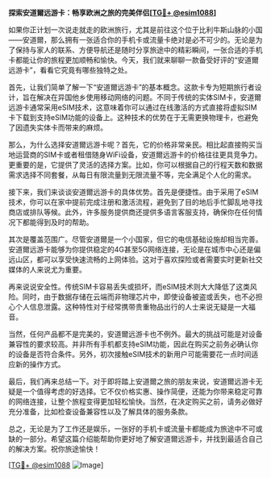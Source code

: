 **探索安道爾远游卡：畅享欧洲之旅的完美伴侣[[TG💪+ @esim1088](https://t.me/s/esim1088)]**

如果你正计划一次说走就走的欧洲旅行，尤其是前往这个位于比利牛斯山脉的小国——安道爾，那么拥有一张适合你的手机卡或流量卡绝对是必不可少的。无论是为了保持与家人的联系、方便导航还是随时分享旅途中的精彩瞬间，一张合适的手机卡都能让你的旅程更加顺畅和愉快。今天，我们就来聊聊一款备受好评的“安道爾远游卡”，看看它究竟有哪些独特之处。

首先，让我们简单了解一下“安道爾远游卡”的基本概念。这款卡专为短期旅行者设计，旨在解决在异国他乡使用移动网络的问题。不同于传统的实体SIM卡，安道爾远游卡通常采用eSIM技术，这意味着你可以通过在线激活的方式直接将虚拟SIM卡下载到支持eSIM功能的设备上。这种技术的优势在于无需更换物理卡，也避免了因遗失实体卡而带来的麻烦。

那么，为什么选择安道爾远游卡呢？首先，它的价格非常亲民。相比起直接购买当地运营商的SIM卡或者租借随身WiFi设备，安道爾远游卡的价格往往更具竞争力。更重要的是，它提供了灵活的选择方案。比如，你可以根据自己的行程天数和数据需求选择不同套餐，从每日有限流量到无限流量不等，完全满足个人化的需求。

接下来，我们来谈谈安道爾远游卡的具体优势。首先是便捷性。由于采用了eSIM技术，你可以在家中提前完成注册和激活流程，避免到了目的地后手忙脚乱地寻找商店或排队等候。此外，许多服务提供商还提供多语言客服支持，确保你在任何情况下都能得到及时的帮助。

其次是覆盖范围广。尽管安道爾是一个小国家，但它的电信基础设施却相当完善。安道爾远游卡能够为你提供稳定的4G甚至5G网络连接，无论是在城市中心还是偏远山区，都可以享受快速流畅的上网体验。这对于喜欢探险或者需要实时更新社交媒体的人来说尤为重要。

再来说说安全性。传统SIM卡容易丢失或损坏，而eSIM技术则大大降低了这类风险。同时，由于数据存储在云端而非物理芯片中，即使设备被盗或丢失，也不必担心个人信息泄露。这种特性对于经常携带贵重物品出行的人士来说无疑是一大福音。

当然，任何产品都不是完美的，安道爾远游卡也不例外。最大的挑战可能是对设备兼容性的要求较高。并非所有手机都支持eSIM功能，因此在购买之前务必确认你的设备是否符合条件。另外，初次接触eSIM技术的新用户可能需要花一点时间适应新的操作方式。

最后，我们再来总结一下。对于即将踏上安道爾之旅的朋友来说，安道爾远游卡无疑是一个值得考虑的好选择。它不仅价格实惠、操作简便，还能为你带来稳定可靠的网络连接，让整个旅程变得更加轻松愉快。当然，在决定购买之前，请务必做好充分准备，比如检查设备兼容性以及了解具体的服务条款。

总之，无论是为了工作还是娱乐，一张好的手机卡或流量卡都能成为旅途中不可或缺的一部分。希望这篇介绍能帮助你更好地了解安道爾远游卡，并找到最适合自己的解决方案。祝你旅途愉快！

[[TG💪+ @esim1088](https://t.me/s/esim1088) ![Image](https://i.postimg.cc/4NQfJmqS/Snipaste-2025-05-13-00-14-12.png)]